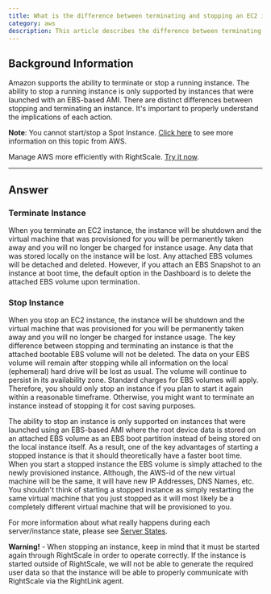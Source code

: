```yaml
---
title: What is the difference between terminating and stopping an EC2 instance?
category: aws
description: This article describes the difference between terminating and stopping an EC2 instance.
---
```


## Background Information

Amazon supports the ability to terminate or stop a running instance. The ability to stop a running instance is only supported by instances that were launched with an EBS-based AMI. There are distinct differences between stopping and terminating an instance. It's important to properly understand the implications of each action.

**Note**: You cannot start/stop a Spot Instance.  [Click here](http://docs.amazonwebservices.com/AWSEC2/latest/APIReference/index.html?ApiReference-query-StopInstances.html) to see more information on this topic from AWS.

Manage AWS more efficiently with RightScale. [Try it now](https://www.rightscale.com/free-trial?sd=Free&t=supportal).

* * *

## Answer

### Terminate Instance

When you terminate an EC2 instance, the instance will be shutdown and the virtual machine that was provisioned for you will be permanently taken away and you will no longer be charged for instance usage. Any data that was stored locally on the instance will be lost. Any attached EBS volumes will be detached and deleted. However, if you attach an EBS Snapshot to an instance at boot time, the default option in the Dashboard is to delete the attached EBS volume upon termination.

### Stop Instance

When you stop an EC2 instance, the instance will be shutdown and the virtual machine that was provisioned for you will be permanently taken away and you will no longer be charged for instance usage. The key difference between stopping and terminating an instance is that the attached bootable EBS volume will not be deleted. The data on your EBS volume will remain after stopping while all information on the local (ephemeral) hard drive will be lost as usual. The volume will continue to persist in its availability zone.  Standard charges for EBS volumes will apply. Therefore, you should only stop an instance if you plan to start it again within a reasonable timeframe.  Otherwise, you might want to terminate an instance instead of stopping it for cost saving purposes.

The ability to stop an instance is only supported on instances that were launched using an EBS-based AMI where the root device data is stored on an attached EBS volume as an EBS boot partition instead of being stored on the local instance itself. As a result, one of the key advantages of starting a stopped instance is that it should theoretically have a faster boot time. When you start a stopped instance the EBS volume is simply attached to the newly provisioned instance.  Although, the AWS-id of the new virtual machine will be the same, it will have new IP Addresses, DNS Names, etc. You shouldn't think of starting a stopped instance as simply restarting the same virtual machine that you just stopped as it will most likely be a completely different virtual machine that will be provisioned to you.


For more information about what really happens during each server/instance state, please see [Server States](http://support.rightscale.com/12-Guides/Lifecycle_Management/05_-_Server_Management/Server_States).


**Warning!** - When stopping an instance, keep in mind that it must be started again through RightScale in order to operate correctly.  If the instance is started outside of RightScale, we will not be able to generate the required user data so that the instance will be able to properly communicate with RightScale via the RightLink agent.
